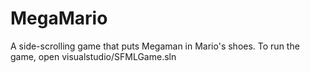 # MegaMario
A side-scrolling game that puts Megaman in Mario's shoes.
To run the game, open visualstudio/SFMLGame.sln
